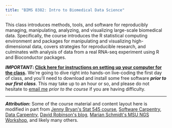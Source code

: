 ```yaml
---
title: "BIMS 8382: Intro to Biomedical Data Science"
---
```


This class introduces methods, tools, and software for reproducibly managing, manipulating, analyzing, and visualizing large-scale biomedical data. Specifically, the course introduces the R statistical computing environment and packages for manipulating and visualizing high-dimensional data, covers strategies for reproducible research, and culminates with analysis of data from a real RNA-seq experiment using R and Bioconductor packages.

**_IMPORTANT_: [Click here for instructions on setting up your computer for the class](setup-r.html).** We're going to dive right into hands-on live-coding the first day of class, and you'll need to download and install some free software **_prior to our first class_**. This may take up to an hour or so, and please do not hesitate to [email me](people.html) _prior to the course_ if you are having difficulty.

----

**_Attribution_:** Some of the course material and content layout here is modified in part from [Jenny Bryan's Stat 545 course](http://stat545-ubc.github.io/), [Software Carpentry](http://software-carpentry.org/), [Data Carpentry](http://datacarpentry.org/), [David Robinson's blog](http://varianceexplained.org/), [Marian Schmidt's MSU NGS Workshop](https://github.com/marschmi/NGS2015_RMarkdown_Reproducibility), and likely many others.